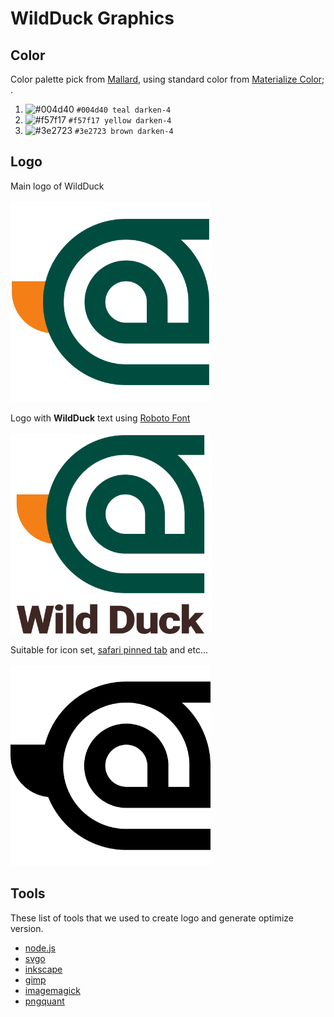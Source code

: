 # WildDuck Graphics

## Color

Color palette pick from [Mallard](https://upload.wikimedia.org/wikipedia/commons/a/a1/Mallard2.jpg), using standard color from [Materialize Color](https://materializecss.com/color.html); .

1. ![#004d40](https://via.placeholder.com/14/004d40/004d40?text=+) `#004d40 teal darken-4`
1. ![#f57f17](https://via.placeholder.com/14/f57f17/f57f17?text=+) `#f57f17 yellow darken-4`
1. ![#3e2723](https://via.placeholder.com/14/3e2723/3e2723?text=+) `#3e2723 brown darken-4`

## Logo

<p >
  Main logo of WildDuck
  <br />
  <br />
  <img src="./wildduck.svg" width="320" alt="WildDuck" />
</p>

<p>
  Logo with <b>WildDuck</b> text using <a href="https://github.com/googlefonts/roboto">Roboto Font</a>
  <br />
  <br />
  <img src="./wildduck-type.svg" width="320" alt="WildDuck" />
</p>

<p>
  Suitable for icon set, <a href="https://developer.apple.com/library/archive/documentation/AppleApplications/Reference/SafariWebContent/pinnedTabs/pinnedTabs.html">safari pinned tab</a> and etc...
  <br />
  <br />
  <img src="./wildduck-mono.svg" width="320" alt="WildDuck" />
</p>

## Tools

These list of tools that we used to create logo and generate optimize version.

- [node.js](https://nodejs.org/)
- [svgo](https://github.com/svg/svgo)
- [inkscape](https://inkscape.org/)
- [gimp](https://www.gimp.org/)
- [imagemagick](https://imagemagick.org/)
- [pngquant](https://pngquant.org/)